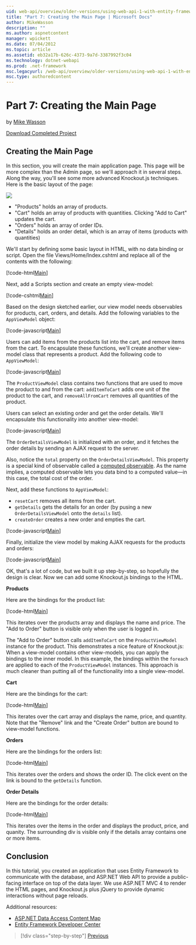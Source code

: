 ```yaml
---
uid: web-api/overview/older-versions/using-web-api-1-with-entity-framework-5/using-web-api-with-entity-framework-part-7
title: "Part 7: Creating the Main Page | Microsoft Docs"
author: MikeWasson
description: ""
ms.author: aspnetcontent
manager: wpickett
ms.date: 07/04/2012
ms.topic: article
ms.assetid: eb32a17b-626c-4373-9a7d-3387992f3c04
ms.technology: dotnet-webapi
ms.prod: .net-framework
msc.legacyurl: /web-api/overview/older-versions/using-web-api-1-with-entity-framework-5/using-web-api-with-entity-framework-part-7
msc.type: authoredcontent
---
```

Part 7: Creating the Main Page
====================
by [Mike Wasson](https://github.com/MikeWasson)

[Download Completed Project](http://code.msdn.microsoft.com/ASP-NET-Web-API-with-afa30545)

## Creating the Main Page

In this section, you will create the main application page. This page will be more complex than the Admin page, so we'll approach it in several steps. Along the way, you'll see some more advanced Knockout.js techniques. Here is the basic layout of the page:

![](using-web-api-with-entity-framework-part-7/_static/image1.png)

- "Products" holds an array of products.
- "Cart" holds an array of products with quantities. Clicking "Add to Cart" updates the cart.
- "Orders" holds an array of order IDs.
- "Details" holds an order detail, which is an array of items (products with quantities)

We'll start by defining some basic layout in HTML, with no data binding or script. Open the file Views/Home/Index.cshtml and replace all of the contents with the following:

[!code-html[Main](using-web-api-with-entity-framework-part-7/samples/sample1.html)]

Next, add a Scripts section and create an empty view-model:

[!code-cshtml[Main](using-web-api-with-entity-framework-part-7/samples/sample2.cshtml)]

Based on the design sketched earlier, our view model needs observables for products, cart, orders, and details. Add the following variables to the `AppViewModel` object:

[!code-javascript[Main](using-web-api-with-entity-framework-part-7/samples/sample3.js)]

Users can add items from the products list into the cart, and remove items from the cart. To encapsulate these functions, we'll create another view-model class that represents a product. Add the following code to `AppViewModel`:

[!code-javascript[Main](using-web-api-with-entity-framework-part-7/samples/sample4.js?highlight=4)]

The `ProductViewModel` class contains two functions that are used to move the product to and from the cart: `addItemToCart` adds one unit of the product to the cart, and `removeAllFromCart` removes all quantities of the product.

Users can select an existing order and get the order details. We'll encapsulate this functionality into another view-model:

[!code-javascript[Main](using-web-api-with-entity-framework-part-7/samples/sample5.js?highlight=4)]

The `OrderDetailsViewModel` is initialized with an order, and it fetches the order details by sending an AJAX request to the server.

Also, notice the `total` property on the `OrderDetailsViewModel`. This property is a special kind of observable called a [computed observable](http://knockoutjs.com/documentation/computedObservables.html). As the name implies, a computed observable lets you data bind to a computed value&#8212;in this case, the total cost of the order.

Next, add these functions to `AppViewModel`:

- `resetCart` removes all items from the cart.
- `getDetails` gets the details for an order (by pusing a new `OrderDetailsViewModel` onto the `details` list).
- `createOrder` creates a new order and empties the cart.


[!code-javascript[Main](using-web-api-with-entity-framework-part-7/samples/sample6.js?highlight=4)]

Finally, initialize the view model by making AJAX requests for the products and orders:

[!code-javascript[Main](using-web-api-with-entity-framework-part-7/samples/sample7.js)]

OK, that's a lot of code, but we built it up step-by-step, so hopefully the design is clear. Now we can add some Knockout.js bindings to the HTML.

**Products**

Here are the bindings for the product list:

[!code-html[Main](using-web-api-with-entity-framework-part-7/samples/sample8.html)]

This iterates over the products array and displays the name and price. The "Add to Order" button is visible only when the user is logged in.

The "Add to Order" button calls `addItemToCart` on the `ProductViewModel` instance for the product. This demonstrates a nice feature of Knockout.js: When a view-model contains other view-models, you can apply the bindings to the inner model. In this example, the bindings within the `foreach` are applied to each of the `ProductViewModel` instances. This approach is much cleaner than putting all of the functionality into a single view-model.

**Cart**

Here are the bindings for the cart:

[!code-html[Main](using-web-api-with-entity-framework-part-7/samples/sample9.html)]

This iterates over the cart array and displays the name, price, and quantity. Note that the "Remove" link and the "Create Order" button are bound to view-model functions.

**Orders**

Here are the bindings for the orders list:

[!code-html[Main](using-web-api-with-entity-framework-part-7/samples/sample10.html)]

This iterates over the orders and shows the order ID. The click event on the link is bound to the `getDetails` function.

**Order Details**

Here are the bindings for the order details:

[!code-html[Main](using-web-api-with-entity-framework-part-7/samples/sample11.html)]

This iterates over the items in the order and displays the product, price, and quanity. The surrounding div is visible only if the details array contains one or more items.

## Conclusion

In this tutorial, you created an application that uses Entity Framework to communicate with the database, and ASP.NET Web API to provide a public-facing interface on top of the data layer. We use ASP.NET MVC 4 to render the HTML pages, and Knockout.js plus jQuery to provide dynamic interactions without page reloads.

Additional resources:

- [ASP.NET Data Access Content Map](https://msdn.microsoft.com/library/6759sth4.aspx)
- [Entity Framework Developer Center](https://msdn.microsoft.com/data/ef)

>[!div class="step-by-step"]
[Previous](using-web-api-with-entity-framework-part-6.md)
